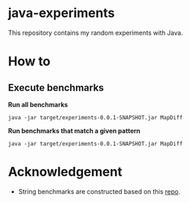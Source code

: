 # java-experiments
This repository contains my random experiments with Java.

# How to 

## Execute benchmarks ##

**Run all benchmarks**

``` shell
java -jar target/experiments-0.0.1-SNAPSHOT.jar MapDiff
```

**Run benchmarks that match a given pattern**

``` shell
java -jar target/experiments-0.0.1-SNAPSHOT.jar MapDiff
```

# Acknowledgement
* String benchmarks are constructed based on this [repo](https://github.com/derfsubterfuge/string.concat.git).
